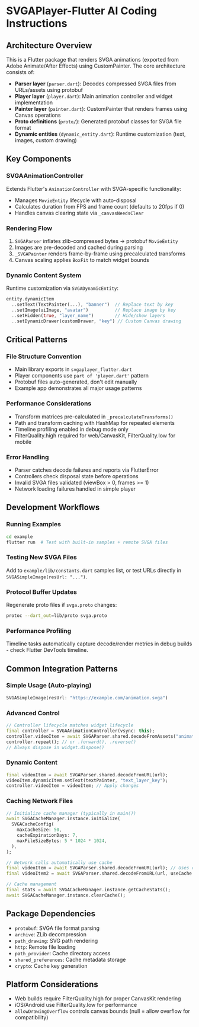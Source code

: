 # SVGAPlayer-Flutter AI Coding Instructions

## Architecture Overview

This is a Flutter package that renders SVGA animations (exported from Adobe Animate/After Effects) using CustomPainter. The core architecture consists of:

- **Parser layer** (`parser.dart`): Decodes compressed SVGA files from URLs/assets using protobuf
- **Player layer** (`player.dart`): Main animation controller and widget implementation  
- **Painter layer** (`painter.dart`): CustomPainter that renders frames using Canvas operations
- **Proto definitions** (`proto/`): Generated protobuf classes for SVGA file format
- **Dynamic entities** (`dynamic_entity.dart`): Runtime customization (text, images, custom drawing)

## Key Components

### SVGAAnimationController
Extends Flutter's `AnimationController` with SVGA-specific functionality:
- Manages `MovieEntity` lifecycle with auto-disposal
- Calculates duration from FPS and frame count (defaults to 20fps if 0)
- Handles canvas clearing state via `_canvasNeedsClear`

### Rendering Flow
1. `SVGAParser` inflates zlib-compressed bytes → protobuf `MovieEntity`
2. Images are pre-decoded and cached during parsing
3. `_SVGAPainter` renders frame-by-frame using precalculated transforms
4. Canvas scaling applies `BoxFit` to match widget bounds

### Dynamic Content System
Runtime customization via `SVGADynamicEntity`:
```dart
entity.dynamicItem
  ..setText(TextPainter(...), "banner")  // Replace text by key
  ..setImage(uiImage, "avatar")          // Replace image by key  
  ..setHidden(true, "layer_name")        // Hide/show layers
  ..setDynamicDrawer(customDrawer, "key") // Custom Canvas drawing
```

## Critical Patterns

### File Structure Convention
- Main library exports in `svgaplayer_flutter.dart` 
- Player components use `part of 'player.dart'` pattern
- Protobuf files auto-generated, don't edit manually
- Example app demonstrates all major usage patterns

### Performance Considerations
- Transform matrices pre-calculated in `_precalculateTransforms()`
- Path and transform caching with HashMap for repeated elements
- Timeline profiling enabled in debug mode only
- FilterQuality.high required for web/CanvasKit, FilterQuality.low for mobile

### Error Handling
- Parser catches decode failures and reports via FlutterError
- Controllers check disposal state before operations
- Invalid SVGA files validated (viewBox > 0, frames >= 1)
- Network loading failures handled in simple player

## Development Workflows

### Running Examples
```bash
cd example
flutter run  # Test with built-in samples + remote SVGA files
```

### Testing New SVGA Files
Add to `example/lib/constants.dart` samples list, or test URLs directly in `SVGASimpleImage(resUrl: "...")`.

### Protocol Buffer Updates
Regenerate proto files if `svga.proto` changes:
```bash
protoc --dart_out=lib/proto svga.proto
```

### Performance Profiling
Timeline tasks automatically capture decode/render metrics in debug builds - check Flutter DevTools timeline.

## Common Integration Patterns

### Simple Usage (Auto-playing)
```dart
SVGASimpleImage(resUrl: "https://example.com/animation.svga")
```

### Advanced Control
```dart
// Controller lifecycle matches widget lifecycle
final controller = SVGAAnimationController(vsync: this);
controller.videoItem = await SVGAParser.shared.decodeFromAssets("animation.svga");
controller.repeat(); // or .forward(), .reverse()
// Always dispose in widget.dispose()
```

### Dynamic Content
```dart
final videoItem = await SVGAParser.shared.decodeFromURL(url);
videoItem.dynamicItem.setText(textPainter, "text_layer_key");
controller.videoItem = videoItem; // Apply changes
```

### Caching Network Files
```dart
// Initialize cache manager (typically in main())
await SVGACacheManager.instance.initialize(
  SVGACacheConfig(
    maxCacheSize: 50,
    cacheExpirationDays: 7,
    maxFileSizeBytes: 5 * 1024 * 1024,
  ),
);

// Network calls automatically use cache
final videoItem = await SVGAParser.shared.decodeFromURL(url); // Uses cache by default
final videoItem2 = await SVGAParser.shared.decodeFromURL(url, useCache: false); // Skip cache

// Cache management
final stats = await SVGACacheManager.instance.getCacheStats();
await SVGACacheManager.instance.clearCache();
```

## Package Dependencies
- `protobuf`: SVGA file format parsing
- `archive`: ZLib decompression  
- `path_drawing`: SVG path rendering
- `http`: Remote file loading
- `path_provider`: Cache directory access
- `shared_preferences`: Cache metadata storage
- `crypto`: Cache key generation

## Platform Considerations
- Web builds require FilterQuality.high for proper CanvasKit rendering
- iOS/Android use FilterQuality.low for performance
- `allowDrawingOverflow` controls canvas bounds (null = allow overflow for compatibility)